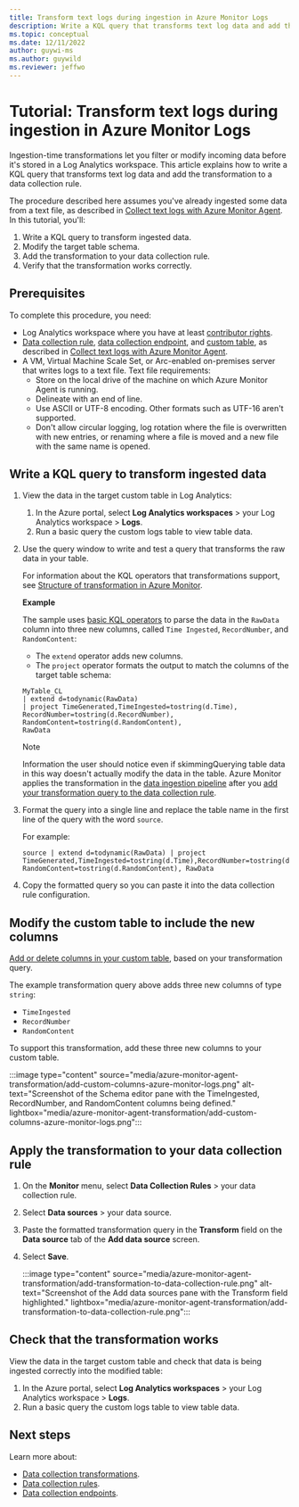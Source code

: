 ```yaml
---
title: Transform text logs during ingestion in Azure Monitor Logs 
description: Write a KQL query that transforms text log data and add the transformation to a data collection rule in Azure Monitor Logs.
ms.topic: conceptual
ms.date: 12/11/2022
author: guywi-ms
ms.author: guywild
ms.reviewer: jeffwo
---
```

# Tutorial: Transform text logs during ingestion in Azure Monitor Logs

Ingestion-time transformations let you filter or modify incoming data before it's stored in a Log Analytics workspace. This article explains how to write a KQL query that transforms text log data and add the transformation to a data collection rule. 

The procedure described here assumes you've already ingested some data from a text file, as described in [Collect text logs with Azure Monitor Agent](../agents/data-collection-text-log.md). In this tutorial, you'll:

1. Write a KQL query to transform ingested data.
1. Modify the target table schema.
1. Add the transformation to your data collection rule.
1. Verify that the transformation works correctly. 

## Prerequisites 

To complete this procedure, you need: 

- Log Analytics workspace where you have at least [contributor rights](../logs/manage-access.md#azure-rbac).
- [Data collection rule](../essentials/data-collection-rule-overview.md), [data collection endpoint](../essentials/data-collection-endpoint-overview.md#create-a-data-collection-endpoint), and [custom table](../logs/create-custom-table.md#create-a-custom-table), as described in [Collect text logs with Azure Monitor Agent](../agents/data-collection-text-log.md). 
- A VM, Virtual Machine Scale Set, or Arc-enabled on-premises server that writes logs to a text file.
    Text file requirements:    
    - Store on the local drive of the machine on which Azure Monitor Agent is running. 
    - Delineate with an end of line. 
    - Use ASCII or UTF-8 encoding. Other formats such as UTF-16 aren't supported.
    - Don't allow circular logging, log rotation where the file is overwritten with new entries, or renaming where a file is moved and a new file with the same name is opened. 


## Write a KQL query to transform ingested data 

1. View the data in the target custom table in Log Analytics:
    1.  In the Azure portal, select **Log Analytics workspaces** > your Log Analytics workspace > **Logs**.
    1. Run a basic query the custom logs table to view table data.
1. Use the query window to write and test a query that transforms the raw data in your table.

    For information about the KQL operators that transformations support, see [Structure of transformation in Azure Monitor](../essentials/data-collection-transformations-structure.md#kql-limitations). 

    **Example**
    
    The sample uses [basic KQL operators](/azure/data-explorer/kql-quick-reference) to parse the data in the `RawData` column into three new columns, called `Time Ingested`, `RecordNumber`, and `RandomContent`:
 
    - The `extend` operator adds new columns.  
    - The `project` operator formats the output to match the columns of the target table schema:  

    ```kusto 
    MyTable_CL
    | extend d=todynamic(RawData)  
    | project TimeGenerated,TimeIngested=tostring(d.Time), 
    RecordNumber=tostring(d.RecordNumber), 
    RandomContent=tostring(d.RandomContent), 
    RawData 
    ```
    > [!NOTE]
    > Information the user should notice even if skimmingQuerying table data in this way doesn't actually modify the data in the table. Azure Monitor applies the transformation in the [data ingestion pipeline](../essentials/data-collection-transformations.md#how-transformations-work) after you [add your transformation query to the data collection rule](#apply-the-transformation-to-your-data-collection-rule).

1. Format the query into a single line and replace the table name in the first line of the query with the word `source`.
    
    For example:

    ```kusto 
    source | extend d=todynamic(RawData) | project TimeGenerated,TimeIngested=tostring(d.Time),RecordNumber=tostring(d.RecordNumber), RandomContent=tostring(d.RandomContent), RawData 
    ``` 

1. Copy the formatted query so you can paste it into the data collection rule configuration. 

## Modify the custom table to include the new columns 

[Add or delete columns in your custom table](../logs/create-custom-table.md#add-or-delete-a-custom-column), based on your transformation query.

The example transformation query above adds three new columns of type `string`: 
- `TimeIngested`
- `RecordNumber`
- `RandomContent`

To support this transformation, add these three new columns to your custom table.

:::image type="content" source="media/azure-monitor-agent-transformation/add-custom-columns-azure-monitor-logs.png" alt-text="Screenshot of the Schema editor pane with the TimeIngested, RecordNumber, and RandomContent columns being defined." lightbox="media/azure-monitor-agent-transformation/add-custom-columns-azure-monitor-logs.png":::

## Apply the transformation to your data collection rule 

1. On the **Monitor** menu, select **Data Collection Rules** > your data collection rule.
1. Select **Data sources** > your data source. 
1. Paste the formatted transformation query in the **Transform** field on the **Data source** tab of the **Add data source** screen.
1. Select **Save**.

    :::image type="content" source="media/azure-monitor-agent-transformation/add-transformation-to-data-collection-rule.png" alt-text="Screenshot of the Add data sources pane with the Transform field highlighted." lightbox="media/azure-monitor-agent-transformation/add-transformation-to-data-collection-rule.png":::

## Check that the transformation works 

View the data in the target custom table and check that data is being ingested correctly into the modified table:
1. In the Azure portal, select **Log Analytics workspaces** > your Log Analytics workspace > **Logs**.
1. Run a basic query the custom logs table to view table data.


## Next steps 

Learn more about: 
- [Data collection transformations](../essentials/data-collection-rule-structure.md).
- [Data collection rules](../essentials/data-collection-rule-overview.md). 
- [Data collection endpoints](../essentials/data-collection-endpoint-overview.md). 

 
